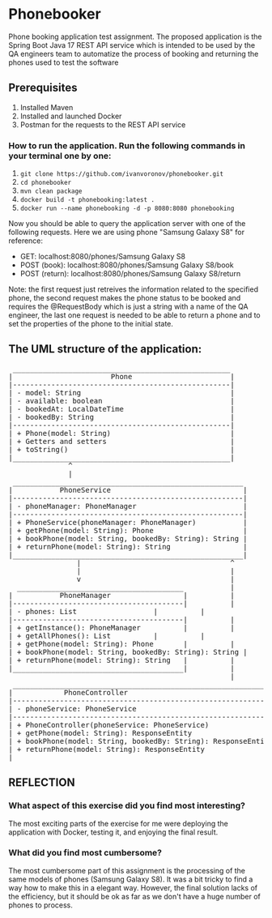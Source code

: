 # Phonebooker
Phone booking application test assignment. The proposed application is the Spring Boot Java 17 REST API service which is intended to be used by the QA engineers team to automatize the process of booking and returning the phones used to test the software

## Prerequisites
1. Installed Maven
2. Installed and launched Docker
3. Postman for the requests to the REST API service

### How to run the application. Run the following commands in your terminal one by one:
1. `git clone https://github.com/ivanvoronov/phonebooker.git`
2. `cd phonebooker`
3. `mvn clean package`
4. `docker build -t phonebooking:latest .`
5. `docker run --name phonebooking -d -p 8080:8080 phonebooking`

Now you should be able to query the application server with one of the following requests. Here we are using phone "Samsung Galaxy S8" for reference:

- GET: localhost:8080/phones/Samsung Galaxy S8
- POST (book):  localhost:8080/phones/Samsung Galaxy S8/book
- POST (return): localhost:8080/phones/Samsung Galaxy S8/return

Note: the first request just retreives the information related to the specified phone, the second request makes the phone status to be booked and requires the @RequestBody which is just a string with a name of the QA engineer, the last one request is needed to be able to return a phone and to set the properties of the phone to the initial state.

## The UML structure of the application:
<pre> ___________________________________________________
|                       Phone                       |
|---------------------------------------------------|
| - model: String                                   |
| - available: boolean                              |
| - bookedAt: LocalDateTime                         |
| - bookedBy: String                                |
|---------------------------------------------------|
| + Phone(model: String)                            |
| + Getters and setters                             |
| + toString()                                      |
|___________________________________________________|
              ^
              |
 ______________________________________________________
|           PhoneService                               |  
|------------------------------------------------------|
| - phoneManager: PhoneManager                         |
|------------------------------------------------------|
| + PhoneService(phoneManager: PhoneManager)           |
| + getPhone(model: String): Phone                     |
| + bookPhone(model: String, bookedBy: String): String |
| + returnPhone(model: String): String                 |
|______________________________________________________|
                |                                   ^
                |                                   | 
                v                                   | 
  _______________________________________           |
|           PhoneManager                 |          |
|----------------------------------------|          |
| - phones: List<Phone>                  |          |
|----------------------------------------|          |
| + getInstance(): PhoneManager          |          |
| + getAllPhones(): List<Phone>          |          |
| + getPhone(model: String): Phone       |          |
| + bookPhone(model: String, bookedBy: String): String |
| + returnPhone(model: String): String   |          |
|________________________________________|          |
                                                    |
 _______________________________________________________________________
|            PhoneController                                            |
|-----------------------------------------------------------------------|
| - phoneService: PhoneService                                          |
|-----------------------------------------------------------------------|
| + PhoneController(phoneService: PhoneService)                         |
| + getPhone(model: String): ResponseEntity<Phone>                      |
| + bookPhone(model: String, bookedBy: String): ResponseEntity<String>  |
| + returnPhone(model: String): ResponseEntity<String>                  |
|_______________________________________________________________________|</pre>


## REFLECTION

### What aspect of this exercise did you find most interesting?
The most exciting parts of the exercise for me were deploying the application with Docker, testing it, and enjoying the final result.  

### What did you find most cumbersome?
The most cumbersome part of this assignment is the processing of the same models of phones (Samsung Galaxy S8). It was a bit tricky to find a way how to make this in a elegant way. However, the final solution lacks of the efficiency, but it should be ok as far as we don't have a huge number of phones to process.
